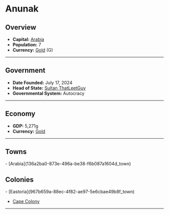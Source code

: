 <!--UNDEDITED FILE, remove this entire line if this file has been edited!-->
# <!--NAME-->Anunak<!--NAME-->

## Overview

- **Capital:** <!--CAPITAL_LINK-->[Arabia](136a2ba0-873e-496a-be38-f6b087a1604d_town)<!--CAPITAL_LINK-->
- **Population:** <!--POPULATION-->7<!--POPULATION-->
- **Currency:** <!--CURRENCY_LINK-->[Gold](Gold_currency)<!--CURRENCY_LINK--> (<!--CURRENCY_ABV-->G<!--CURRENCY_ABV-->)

---

## Government

- **Date Founded:** <!--FOUNDED-->July 17, 2024<!--FOUNDED-->
- **Head of State:** <!--LEADER_TITLE_LINK-->[Sultan ThatLeetGuy](ThatLeetGuy_user)<!--LEADER_TITLE_LINK-->
- **Governmental System:** <!--GOVERNMENT-->Autocracy<!--GOVERNMENT-->

---

## Economy

- **GDP:** <!--GDP-->5,271g<!--GDP-->
- **Currency:** <!--CURRENCY_LINK-->[Gold](Gold_currency)<!--CURRENCY_LINK-->

---

## Towns

<!--TOWNS-->- [Arabia](136a2ba0-873e-496a-be38-f6b087a1604d_town)<!--TOWNS-->

## Colonies

<!--COLONIES-->- [Eastoria](967b659a-88ec-4f82-ae97-5e6cbae49b8f_town)
- [Cape Colony](74ff9ff4-3524-421a-bc99-bf175580b051_town)<!--COLONIES-->

---